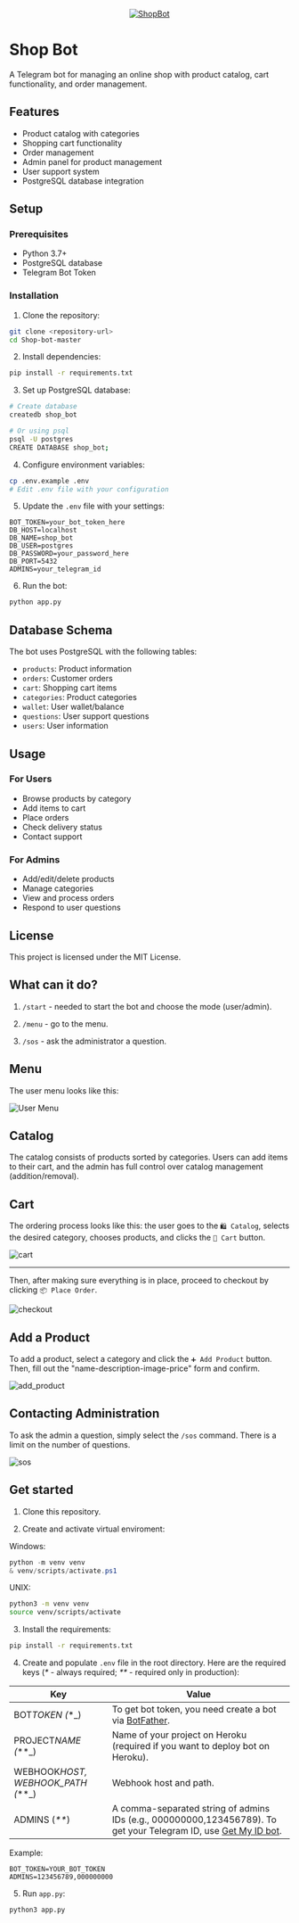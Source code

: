 <p align="center">
  <a href="https://t.me/example_store_bot"><img src="data/assets/logo.png" alt="ShopBot"></a>
</p>

# Shop Bot

A Telegram bot for managing an online shop with product catalog, cart functionality, and order management.

## Features

-   Product catalog with categories
-   Shopping cart functionality
-   Order management
-   Admin panel for product management
-   User support system
-   PostgreSQL database integration

## Setup

### Prerequisites

-   Python 3.7+
-   PostgreSQL database
-   Telegram Bot Token

### Installation

1. Clone the repository:

```bash
git clone <repository-url>
cd Shop-bot-master
```

2. Install dependencies:

```bash
pip install -r requirements.txt
```

3. Set up PostgreSQL database:

```bash
# Create database
createdb shop_bot

# Or using psql
psql -U postgres
CREATE DATABASE shop_bot;
```

4. Configure environment variables:

```bash
cp .env.example .env
# Edit .env file with your configuration
```

5. Update the `.env` file with your settings:

```
BOT_TOKEN=your_bot_token_here
DB_HOST=localhost
DB_NAME=shop_bot
DB_USER=postgres
DB_PASSWORD=your_password_here
DB_PORT=5432
ADMINS=your_telegram_id
```

6. Run the bot:

```bash
python app.py
```

## Database Schema

The bot uses PostgreSQL with the following tables:

-   `products`: Product information
-   `orders`: Customer orders
-   `cart`: Shopping cart items
-   `categories`: Product categories
-   `wallet`: User wallet/balance
-   `questions`: User support questions
-   `users`: User information

## Usage

### For Users

-   Browse products by category
-   Add items to cart
-   Place orders
-   Check delivery status
-   Contact support

### For Admins

-   Add/edit/delete products
-   Manage categories
-   View and process orders
-   Respond to user questions

## License

This project is licensed under the MIT License.

## What can it do?

1. `/start` - needed to start the bot and choose the mode (user/admin).

2. `/menu` - go to the menu.

3. `/sos` - ask the administrator a question.

## Menu

The user menu looks like this:

![User Menu](data/assets/4.png)

## Catalog

The catalog consists of products sorted by categories. Users can add items to their cart, and the admin has full control over catalog management (addition/removal).

## Cart

The ordering process looks like this: the user goes to the `🛍️ Catalog`, selects the desired category, chooses products, and clicks the `🛒 Cart` button.

![cart](data/assets/5.png)

---

Then, after making sure everything is in place, proceed to checkout by clicking `📦 Place Order`.

![checkout](data/assets/6.png)

## Add a Product

To add a product, select a category and click the `➕ Add Product` button. Then, fill out the "name-description-image-price" form and confirm.

![add_product](data/assets/1.png)

## Contacting Administration

To ask the admin a question, simply select the `/sos` command. There is a limit on the number of questions.

![sos](data/assets/7.png)

## Get started

1. Clone this repository.

2. Create and activate virtual enviroment:

Windows:

```powershell
python -m venv venv
& venv/scripts/activate.ps1
```

UNIX:

```bash
python3 -m venv venv
source venv/scripts/activate
```

3. Install the requirements:

```bash
pip install -r requirements.txt
```

4. Create and populate `.env` file in the root directory. Here are the required keys (_\*_ - always required; _\*\*_ - required only in production):

| Key                                  | Value                                                                                                                                       |
| ------------------------------------ | ------------------------------------------------------------------------------------------------------------------------------------------- |
| BOT*TOKEN (*\*\_)                    | To get bot token, you need create a bot via [BotFather](https://t.me/BotFather/).                                                           |
| PROJECT*NAME (*\*\*\_)               | Name of your project on Heroku (required if you want to deploy bot on Heroku).                                                              |
| WEBHOOK*HOST, WEBHOOK_PATH (*\*\*\_) | Webhook host and path.                                                                                                                      |
| ADMINS (_\*\*_)                      | A comma-separated string of admins IDs (e.g., 000000000,123456789). To get your Telegram ID, use [Get My ID bot](https://t.me/getmyid_bot). |

Example:

```properties
BOT_TOKEN=YOUR_BOT_TOKEN
ADMINS=123456789,000000000
```

5. Run `app.py`:

```bash
python3 app.py
```
